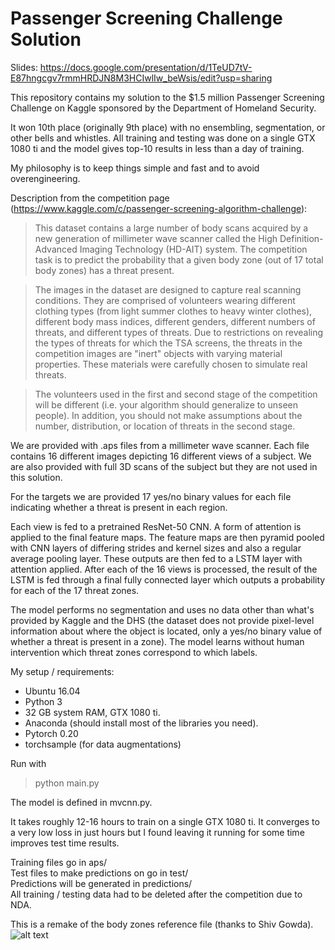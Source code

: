 # Passenger Screening Challenge Solution

Slides: https://docs.google.com/presentation/d/1TeUD7tV-E87hngcgv7rmmHRDJN8M3HCIwlIw_beWsis/edit?usp=sharing

This repository contains my solution to the $1.5 million Passenger Screening Challenge on Kaggle sponsored by the Department of Homeland Security.

It won 10th place (originally 9th place) with no ensembling, segmentation, or other bells and whistles. All training and testing was done on a single GTX 1080 ti and the model gives top-10 results in less than a day of training.

My philosophy is to keep things simple and fast and to avoid overengineering.

Description from the competition page (https://www.kaggle.com/c/passenger-screening-algorithm-challenge):

>This dataset contains a large number of body scans acquired by a new generation of millimeter wave scanner called the High Definition-Advanced Imaging Technology (HD-AIT) system. The competition task is to predict the probability that a given body zone (out of 17 total body zones) has a threat present.

>The images in the dataset are designed to capture real scanning conditions. They are comprised of volunteers wearing different clothing types (from light summer clothes to heavy winter clothes), different body mass indices, different genders, different numbers of threats, and different types of threats. Due to restrictions on revealing the types of threats for which the TSA screens, the threats in the competition images are "inert" objects with varying material properties. These materials were carefully chosen to simulate real threats.

>The volunteers used in the first and second stage of the competition will be different (i.e. your algorithm should generalize to unseen people). In addition, you should not make assumptions about the number, distribution, or location of threats in the second stage.


We are provided with .aps files from a millimeter wave scanner. Each file contains 16 different images depicting 16 different views of a subject. We are also provided with full 3D scans of the subject but they are not used in this solution.  

For the targets we are provided 17 yes/no binary values for each file indicating whether a threat is present in each region.

Each view is fed to a pretrained ResNet-50 CNN. A form of attention is applied to the final feature maps. The feature maps are then pyramid pooled with CNN layers of differing strides and kernel sizes and also a regular average pooling layer. These outputs are then fed to a LSTM layer with attention applied. After each of the 16 views is processed, the result of the LSTM is fed through a final fully connected layer which outputs a probability for each of the 17 threat zones.

The model performs no segmentation and uses no data other than what's provided by Kaggle and the DHS (the dataset does not provide pixel-level information about where the object is located, only a yes/no binary value of whether a threat is present in a zone). The model learns without human intervention which threat zones correspond to which labels.


My setup / requirements:
* Ubuntu 16.04
* Python 3
* 32 GB system RAM, GTX 1080 ti.
* Anaconda (should install most of the libraries you need).
* Pytorch 0.20
* torchsample (for data augmentations)

Run with 
> python main.py

The model is defined in mvcnn.py.

It takes roughly 12-16 hours to train on a single GTX 1080 ti. It converges to a very low loss in just hours but I found leaving it running for some time improves test time results.

Training files go in aps/  
Test files to make predictions on go in test/  
Predictions will be generated in predictions/  
All training / testing data had to be deleted after the competition due to NDA.

This is a remake of the body zones reference file (thanks to Shiv Gowda).
![alt text](https://raw.githubusercontent.com/ShayanPersonal/Kaggle-Passenger-Screening-Challenge-Solution/master/body_zones.png)
